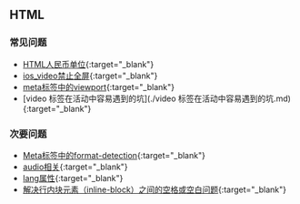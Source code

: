 ## HTML

### 常见问题

* [HTML人民币单位](./HTML人民币单位.md){:target="_blank"}
* [ios_video禁止全屏](./ios_video禁止全屏.md){:target="_blank"}
* [meta标签中的viewport](./meta标签中的viewport.md){:target="_blank"}
* [video 标签在活动中容易遇到的坑](./video 标签在活动中容易遇到的坑.md){:target="_blank"}





### 次要问题

* [Meta标签中的format-detection](./format-detection.md){:target="_blank"}
* [audio相关](./audio相关.md){:target="_blank"}
* [lang属性](./lang属性.md){:target="_blank"}
* [解决行内块元素（inline-block）之间的空格或空白问题](./解决行内块元素之间的空格或空白问题.md){:target="_blank"}

